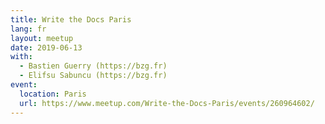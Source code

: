 ```yaml
---
title: Write the Docs Paris
lang: fr
layout: meetup
date: 2019-06-13
with:
  - Bastien Guerry (https://bzg.fr)
  - Elifsu Sabuncu (https://bzg.fr)
event:
  location: Paris
  url: https://www.meetup.com/Write-the-Docs-Paris/events/260964602/
---
```

